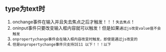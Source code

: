 ## type为text时
1. onchange事件在输入并且失去焦点之后才触发！！！`失去焦点`！
2. oninput事件只要改变输入框内容就可以触发！但是如果`通过js改变value值不会触发`
3. `onpropertychange事件会在输入框内容改变时触发，即使是通过js改变的`
4. `但是onpropertychange事件只支持IE11 以下！！！以下`
